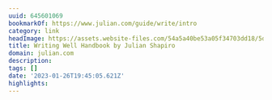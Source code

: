 ```yaml
---
uuid: 645601069
bookmarkOf: https://www.julian.com/guide/write/intro
category: link
headImage: https://assets.website-files.com/54a5a40be53a05f34703dd18/5d3612c1918b28e348b1b374_writing%20opengraph.jpg
title: Writing Well Handbook by Julian Shapiro
domain: julian.com
description:
tags: []
date: '2023-01-26T19:45:05.621Z'
highlights:
---
```



